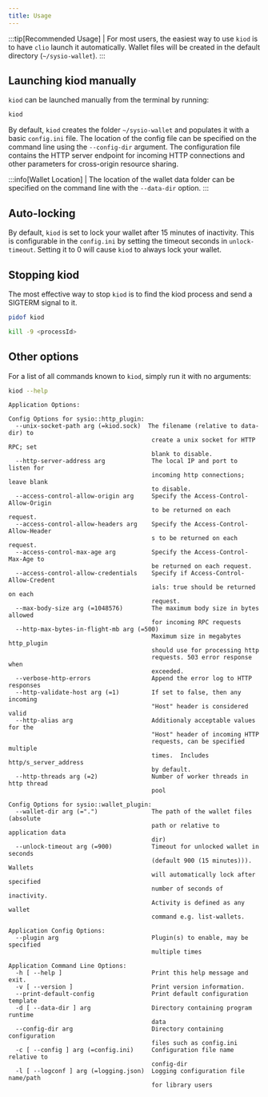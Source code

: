 ```yaml
---
title: Usage
---
```


:::tip[Recommended Usage]
| For most users, the easiest way to use `kiod` is to have `clio` launch it automatically. Wallet files will be created in the default directory (`~/sysio-wallet`).
:::

## Launching kiod manually

`kiod` can be launched manually from the terminal by running:

```sh
kiod
```

By default, `kiod` creates the folder `~/sysio-wallet` and populates it with a basic `config.ini` file.  The location of the config file can be specified on the command line using the `--config-dir` argument.  The configuration file contains the HTTP server endpoint for incoming HTTP connections and other parameters for cross-origin resource sharing.

:::info[Wallet Location]
| The location of the wallet data folder can be specified on the command line with the `--data-dir` option.
:::

## Auto-locking

By default, `kiod` is set to lock your wallet after 15 minutes of inactivity. This is configurable in the `config.ini` by setting the timeout seconds in `unlock-timeout`. Setting it to 0 will cause `kiod` to always lock your wallet.

## Stopping kiod

The most effective way to stop `kiod` is to find the kiod process and send a SIGTERM signal to it.

```sh
pidof kiod
```

```sh
kill -9 <processId>
```

## Other options

For a list of all commands known to `kiod`, simply run it with no arguments:

```sh
kiod --help
```

```console
Application Options:

Config Options for sysio::http_plugin:
  --unix-socket-path arg (=kiod.sock)  The filename (relative to data-dir) to
                                        create a unix socket for HTTP RPC; set
                                        blank to disable.
  --http-server-address arg             The local IP and port to listen for
                                        incoming http connections; leave blank
                                        to disable.
  --access-control-allow-origin arg     Specify the Access-Control-Allow-Origin
                                        to be returned on each request.
  --access-control-allow-headers arg    Specify the Access-Control-Allow-Header
                                        s to be returned on each request.
  --access-control-max-age arg          Specify the Access-Control-Max-Age to
                                        be returned on each request.
  --access-control-allow-credentials    Specify if Access-Control-Allow-Credent
                                        ials: true should be returned on each
                                        request.
  --max-body-size arg (=1048576)        The maximum body size in bytes allowed
                                        for incoming RPC requests
  --http-max-bytes-in-flight-mb arg (=500)
                                        Maximum size in megabytes http_plugin
                                        should use for processing http
                                        requests. 503 error response when
                                        exceeded.
  --verbose-http-errors                 Append the error log to HTTP responses
  --http-validate-host arg (=1)         If set to false, then any incoming
                                        "Host" header is considered valid
  --http-alias arg                      Additionaly acceptable values for the
                                        "Host" header of incoming HTTP
                                        requests, can be specified multiple
                                        times.  Includes http/s_server_address
                                        by default.
  --http-threads arg (=2)               Number of worker threads in http thread
                                        pool

Config Options for sysio::wallet_plugin:
  --wallet-dir arg (=".")               The path of the wallet files (absolute
                                        path or relative to application data
                                        dir)
  --unlock-timeout arg (=900)           Timeout for unlocked wallet in seconds
                                        (default 900 (15 minutes))). Wallets
                                        will automatically lock after specified
                                        number of seconds of inactivity.
                                        Activity is defined as any wallet
                                        command e.g. list-wallets.

Application Config Options:
  --plugin arg                          Plugin(s) to enable, may be specified
                                        multiple times

Application Command Line Options:
  -h [ --help ]                         Print this help message and exit.
  -v [ --version ]                      Print version information.
  --print-default-config                Print default configuration template
  -d [ --data-dir ] arg                 Directory containing program runtime
                                        data
  --config-dir arg                      Directory containing configuration
                                        files such as config.ini
  -c [ --config ] arg (=config.ini)     Configuration file name relative to
                                        config-dir
  -l [ --logconf ] arg (=logging.json)  Logging configuration file name/path
                                        for library users
```
